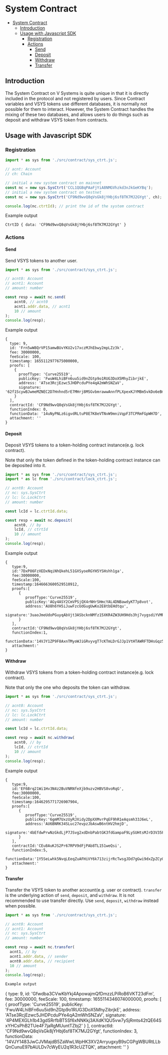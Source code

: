 # System Contract

- [System Contract](#system-contract)
  - [Introduction](#introduction)
  - [Usage with Javascript SDK](#usage-with-javascript-sdk)
    - [Registration](#registration)
    - [Actions](#actions)
      - [Send](#send)
      - [Deposit](#deposit)
      - [Withdraw](#withdraw)
      - [Transfer](#transfer)


## Introduction

The System Contract on V Systems is quite unique in that it is directly included in the protocol and not registered by users. Since Contract variables and VSYS tokens use different databases, it is normally not possible for them to interact. However, the System Contract handles the mixing of these two databases, and allows users to do things such as deposit and withdraw VSYS token from contracts. 

## Usage with Javascript SDK

### Registration

```javascript
import * as sys from './src/contract/sys_ctrt.js';

// acnt: Account
// ch: Chain

// initial a new system contract on mainnet
const nc = new sys.SysCtrt('CCL1QGBqPAaFjYiA8NMGVhzkd3nJkGeKYBq');
// initial a new system contract on testnet
const nc = new sys.SysCtrt('CF9Nd9wvQ8qVsGk8jYHbj6sf8TK7MJ2GYgt', ch);

console.log(nc.ctrtId); // print the id of the system contract
```

Example output

```
CtrtID { data: 'CF9Nd9wvQ8qVsGk8jYHbj6sf8TK7MJ2GYgt' }
```

### Actions

#### Send

Send VSYS tokens to another user.

```javascript
import * as sys from './src/contract/sys_ctrt.js';

// acnt0: Account
// acnt1: Account
// amount: number

const resp = await nc.send(
    acnt0, // acnt0
    acnt1.addr.data, // acnt1
    10 // amount
);
console.log(resp);
```

Example output

```
{
  type: 9,
  id: 'Frn5wW8QrVP15amwBUvYKU2v17xczMJhEbwy2mpLZz3k',
  fee: 30000000,
  feeScale: 100,
  timestamp: 1655112977675000000,
  proofs: [
    {
      proofType: 'Curve25519',
      publicKey: 'FwuW4LhiBFn6uu5id9nZGtp9o1RUG3DoX5MhyZibrjkE',
      address: 'ATse3RcjEzwc5JHDPcduPYe4qA2mWhSNZaV',
      signature: '62f1ScywBJwmeMZNEC2D7Hnhnd5rE7MHrj8MSGvbmrawwAnnfPLXpexKJYMBm5vkDo6eBmoV4C7asCKs32rdM3oP'
    }
  ],
  contractId: 'CF9Nd9wvQ8qVsGk8jYHbj6sf8TK7MJ2GYgt',
  functionIndex: 0,
  functionData: '14uNyPNLz6igvdRLtuP8E7K8eVTNvW9mniVqpF3TCPRmFGpWH7D',
  attachment: ''
}
```

#### Deposit

Deposit VSYS tokens to a token-holding contract instance(e.g. lock contract).

Note that only the token defined in the token-holding contract instance can be deposited into it.

```javascript
import * as sys from './src/contract/sys_ctrt.js';
import * as lc from './src/contract/lock_ctrt.js';

// acnt0: Account
// nc: sys.SysCtrt
// lc: lc.LockCtrt
// amount: number

const lcId = lc.ctrtId.data;

const resp = await nc.deposit(
    acnt0, // by
    lcId, // ctrtId
    10 // amount
);
console.log(resp);
```

Example output

```
{
   type:9,
   id:'7DxP86FzXEDxNqiNhQkehL51GXSyoeRGYH5YSHshh1ga',
   fee:30000000,
   feeScale:100,
   timestamp:1646663600529510912,
   proofs:[
      {
         proofType:'Curve25519',
         publicKey:'AGy4ASY2CmVPSjQX4rNHrSHmcYAL4DNBawdyKT7p8vot',
         address:'AU8h6YH5iJuwFzcUdGugUwKo2E8tbEHdtqu',
         signature:'3uaoJmeUdoPGuyqAbVjt3ASbcknNMfz15XKR4ZW3UH9Hds3hj7vygsdiYVMRoYp3orp3ptvVFepX2wcisgLtZHeS'
      }
   ],
   contractId:'CF9Nd9wvQ8qVsGk8jYHbj6sf8TK7MJ2GYgt',
   functionIndex:1,
   functionData:'14VJY1ZP9F8AxnTMyoWJiGRvyvgT7cKTmLDrGJJp1VtHTAWRFTDHsGqz5YaSHFiE33y1QtrPZwSTz5PKzi6xyv7Z',
   attachment:'
}
```

#### Withdraw

Withdraw VSYS tokens from a token-holding contract instance(e.g. lock contract).

Note that only the one who deposits the token can withdraw.

```javascript
import * as sys from './src/contract/sys_ctrt.js';

// acnt0: Account
// nc: sys.SysCtrt
// lc: lc.LockCtrt
// amount: number

const lcId = lc.ctrtId.data;

const resp = await nc.withdraw(
    acnt0, // by
    lcId, // ctrtId
    10 // amount
);
console.log(resp);
```

Example output

```
{
   type:9,
   id:'EF6Brq21Wi1Hv3N4z2BuVNRNfeXjb9uzv2HBVS8voRqG',
   fee:30000000,
   feeScale:100,
   timestamp:1646295771726907904,
   proofs:[
      {
         proofType:'Curve25519',
         publicKey:'6gmM7UxzUyRJXidy2DpXXMvrPqEF9hR1eAqsmh33J6eL',
         address:'AU6BNRK34SLuc27evpzJbAswB6ntHV2hmjD',
         signature:'4bEfdwPrwNzGkdLjP7JSvg2xdDnbPabtGK3fdGampaF9LySUHtsMJrD3V35F7C9zwgBrvMhEZfTfEB7iyY7SGquM'
      }
   ],
   contractId:'CEu8AuKJS2Pr67RPV9dFjPAb8TL151weQsi',
   functionIndex:5,
   functionData:'1Y5SeLwhk5NvqLEeqZuAFHiVY6k713zijrRcTwsgJDd7gGwi9dxZpZCyGMqUWZJovQUcDw6MBsnz1AKygj',
   attachment:'
}
```

#### Transfer

Transfer the VSYS token to another account(e.g. user or contract).
`transfer` is the underlying action of `send`, `deposit`, and `withdraw`. It is not recommended to use transfer directly. Use `send`, `deposit`, `withdraw` instead when possible.

```javascript
import * as sys from './src/contract/sys_ctrt.js';

// acnt0: Account
// acnt1: Account
// nc: sys.SysCtrt
// amount: number

const resp = await nc.transfer(
  acnt1, // by
  acnt1.addr.data, // sender
  acnt0.addr.data, // recipient
  10 // amount
);
console.log(resp);

Example output
```
{
  type: 9,
  id: 'Gfwdba3CVwKbYkj4ApowajmQfDmzzLPiRoB6VKT23dFm',
  fee: 30000000,
  feeScale: 100,
  timestamp: 1655114346074000000,
  proofs: [
    {
      proofType: 'Curve25519',
      publicKey: 'FwuW4LhiBFn6uu5id9nZGtp9o1RUG3DoX5MhyZibrjkE',
      address: 'ATse3RcjEzwc5JHDPcduPYe4qA2mWhSNZaV',
      signature: '4P4MEXGLh1b43gdSRrfbBT5Sf6xNNKkj3AXdK1QU5vw7ySjRmts42tQE64SxYHCsPhB2TUe4F7jaRgMUuntTZbj2'
    }
  ],
  contractId: 'CF9Nd9wvQ8qVsGk8jYHbj6sf8TK7MJ2GYgt',
  functionIndex: 3,
  functionData: '14VJY1483JwCJVMajdB5ZaWwLWpHK3XV2ArryugxyB9sCGPgWBURtLLbQnCunuE97bAULDv7cWyEU2q1R3cUZTQK',
  attachment: ''
}
```
